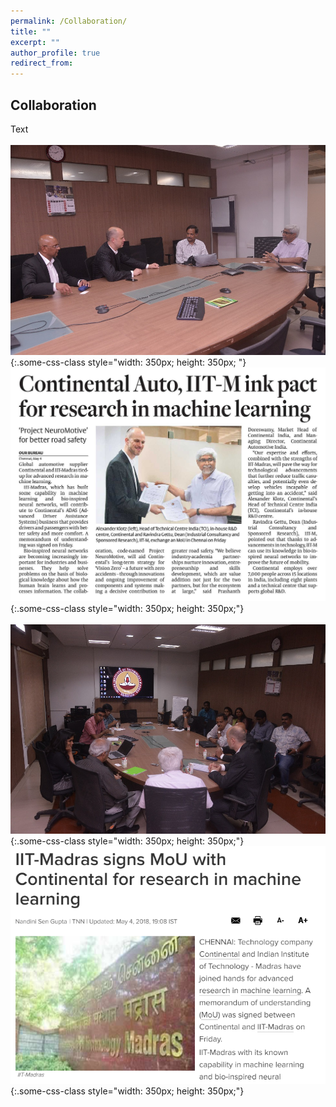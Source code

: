 ```yaml
---
permalink: /Collaboration/
title: ""
excerpt: ""
author_profile: true
redirect_from: 
---
```

## Collaboration
Text
<br><br>
![test](2.jpg){:.some-css-class style="width: 350px; height: 350px; "} 
&nbsp;&nbsp;&nbsp;&nbsp;&nbsp;&nbsp;&nbsp;
![test](4.jpg){:.some-css-class style="width: 350px; height: 350px;"}
<br><br>
![test](3.jpg){:.some-css-class style="width: 350px; height: 350px;"}
&nbsp;&nbsp;&nbsp;&nbsp;&nbsp;&nbsp;&nbsp;
![test](a.png){:.some-css-class style="width: 350px; height: 350px;"}



